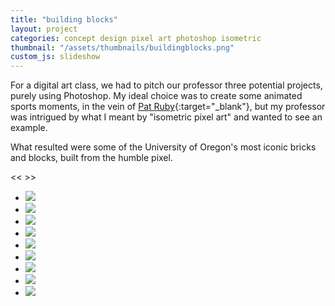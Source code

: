 ```yaml
---
title: "building blocks"
layout: project
categories: concept design pixel art photoshop isometric
thumbnail: "/assets/thumbnails/buildingblocks.png"
custom_js: slideshow
---
```


For a digital art class, we had to pitch our professor three potential projects, purely using Photoshop.
My ideal choice was to create some animated sports moments, in the vein of [Pat Ruby](http://patruby.com/animations){:target="_blank"},
but my professor was intrigued by what I meant by "isometric pixel art" and wanted to see an example.

What resulted were some of the University of Oregon's most iconic bricks and blocks, built from the humble pixel.

<div class="slideshow">
  <span class="button prevButton"> << </span>
  <span class="button nextButton"> >> </span>
  <ul>
    <li><img src="{{ site.url }}/assets/blocks/1.png" ></li>
    <li><img src="{{ site.url }}/assets/blocks/2.png" ></li>
    <li><img src="{{ site.url }}/assets/blocks/3.png" ></li>
    <li><img src="{{ site.url }}/assets/blocks/4.png" ></li>
    <li><img src="{{ site.url }}/assets/blocks/5.png" ></li>
    <li><img src="{{ site.url }}/assets/blocks/6.png" ></li>
    <li><img src="{{ site.url }}/assets/blocks/7.png" ></li>
    <li><img src="{{ site.url }}/assets/blocks/8.png" ></li>
    <li><img src="{{ site.url }}/assets/blocks/9.png" ></li>
  </ul>
</div>
